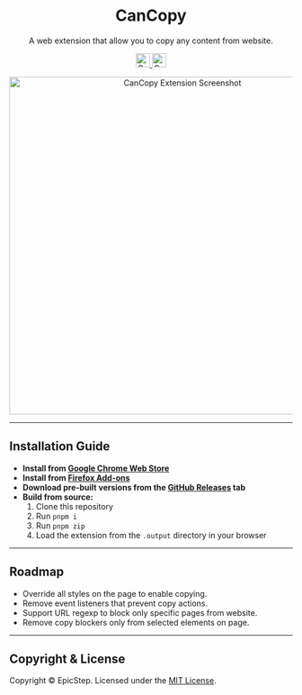 <h1 align="center">CanCopy</h1>

<p align="center">
  A web extension that allow you to copy any content from website.
</p>

<p align="center">
  <a href="https://chromewebstore.google.com/detail/cancopy/ggcfemmoabhhelfkhknhbnkmeahloiod">
    <img alt="Get it on Chrome Web Store" height="25" src="https://img.shields.io/badge/Chrome%20Web%20Store-Get%20the%20extension-blue?logo=googlechrome&logoColor=white&style=for-the-badge" />
  </a>
  <a href="https://addons.mozilla.org/ru/firefox/addon/cancopy/">
    <img alt="Get it on Firefox Add-ons" height="25" src="https://img.shields.io/badge/Firefox%20Add--ons-Get%20the%20extension-orange?logo=firefox-browser&logoColor=white&style=for-the-badge" />
  </a>
</p>

<p align="center">
  <img src="https://github.com/user-attachments/assets/b4835568-ecdf-4c3f-a92e-6afc1c2f86d8" alt="CanCopy Extension Screenshot" width="600" />
</p>

---

## Installation Guide

- **Install from [Google Chrome Web Store](https://chromewebstore.google.com/detail/cancopy/ggcfemmoabhhelfkhknhbnkmeahloiod)**
- **Install from [Firefox Add-ons](https://addons.mozilla.org/ru/firefox/addon/cancopy/)**
- **Download pre-built versions from the [GitHub Releases](https://github.com/EpicStep/CanCopy/releases) tab**
- **Build from source:**
  1. Clone this repository
  2. Run `pnpm i`
  3. Run `pnpm zip`
  4. Load the extension from the `.output` directory in your browser

---

## Roadmap

- Override all styles on the page to enable copying.
- Remove event listeners that prevent copy actions.
- Support URL regexp to block only specific pages from website.
- Remove copy blockers only from selected elements on page.

---

## Copyright & License

Copyright © EpicStep. Licensed under the [MIT License](LICENSE).
